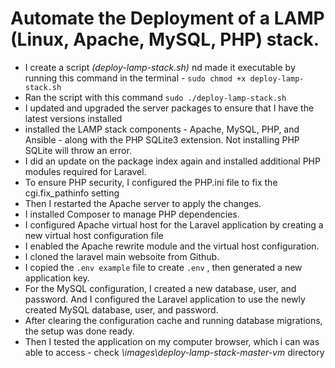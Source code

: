 # Automate the Deployment of a LAMP (Linux, Apache, MySQL, PHP) stack.
- I create a script *(deploy-lamp-stack.sh)* nd made it executable by running this command in the terminal - `sudo chmod +x deploy-lamp-stack.sh`
- Ran the script with this command `sudo ./deploy-lamp-stack.sh`
-  I updated and upgraded the server packages to ensure that I have the latest versions installed
- installed the LAMP stack components - Apache, MySQL, PHP, and Ansible - along with the PHP SQLite3 extension. Not installing PHP SQLite will throw an error.
- I did an update on the package index again and installed additional PHP modules required for Laravel.
- To ensure PHP security, I configured the PHP.ini file to fix the cgi.fix_pathinfo setting
- Then I restarted the Apache server to apply the changes.
- I installed Composer to manage PHP dependencies.
-  I configured Apache virtual host for the Laravel application by creating a new virtual host configuration file
- I enabled the Apache rewrite module and the virtual host configuration.
- I cloned the laravel main websoite from Github.
- I copied the `.env example` file to create `.env` , then generated a new application key.
- For the MySQL configuration, I created a new database, user, and password. And I configured the Laravel application to use the newly created MySQL database, user, and password.
- After clearing the configuration cache and running database migrations, the setup was done ready.
- Then I tested the application on my computer browser, which i can was able to access - check *\images\deploy-lamp-stack-master-vm* directory
